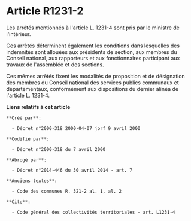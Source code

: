# Article R1231-2

Les arrêtés mentionnés à l'article L. 1231-4 sont pris par le ministre de l'intérieur. 

Ces arrêtés déterminent également les conditions dans lesquelles des indemnités sont allouées aux présidents de section, aux
membres du Conseil national, aux rapporteurs et aux fonctionnaires participant aux travaux de l'assemblée et des sections. 

Ces mêmes arrêtés fixent les modalités de proposition et de désignation des membres du Conseil national des services publics
communaux et départementaux, conformément aux dispositions du dernier alinéa de l'article L. 1231-4.

**Liens relatifs à cet article**

	**Créé par**:

	  - Décret n°2000-318 2000-04-07 jorf 9 avril 2000

	**Codifié par**:

	  - Décret n°2000-318 du 7 avril 2000

	**Abrogé par**:

	  - Décret n°2014-446 du 30 avril 2014 - art. 7

	**Anciens textes**:

	  - Code des communes R. 321-2 al. 1, al. 2

	**Cite**:

	  - Code général des collectivités territoriales - art. L1231-4
